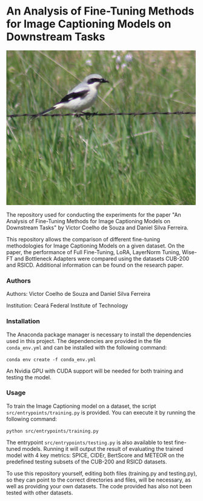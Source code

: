 # An Analysis of Fine-Tuning Methods for Image Captioning Models on Downstream Tasks

![A sample from the CUB-200 Dataset](readme_image.png)

The repository used for conducting the experiments for the paper "An Analysis of Fine-Tuning Methods for Image Captioning Models on Downstream Tasks" by Victor Coelho de Souza and Daniel Silva Ferreira.

This repository allows the comparison of different fine-tuning methodologies for Image Captioning Models on a given dataset. On the paper, the performance of Full Fine-Tuning, LoRA, LayerNorm Tuning, Wise-FT and Bottleneck Adapters were compared using the datasets CUB-200 and RSICD. Additional information can be found on the research paper.

### Authors

Authors: Victor Coelho de Souza and Daniel Silva Ferreira

Institution: Ceará Federal Institute of Technology

### Installation

The Anaconda package manager is necessary to install the dependencies used in this project. The dependencies are provided in the file ```conda_env.yml``` and can be installed with the following command:

```conda env create -f conda_env.yml```

An Nvidia GPU with CUDA support will be needed for both training and testing the model.

### Usage

To train the Image Captioning model on a dataset, the script ```src/entrypoints/training.py``` is provided. You can execute it by running the following command:

```python src/entrypoints/training.py```

The entrypoint ```src/entrypoints/testing.py``` is also available to test fine-tuned models. Running it will output the result of evaluating the trained model with 4 key metrics: SPICE, CIDEr, BertScore and METEOR on the predefined testing subsets of the CUB-200 and RSICD datasets.

To use this repository yourself, editing both files (training.py and testing.py), so they can point to the correct directories and files, will be necessary, as well as providing your own datasets. The code provided has also not been tested with other datasets.
